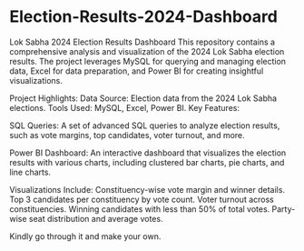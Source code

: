 # Election-Results-2024-Dashboard
Lok Sabha 2024 Election Results Dashboard
This repository contains a comprehensive analysis and visualization of the 2024 Lok Sabha election results. The project leverages MySQL for querying and managing election data, Excel for data preparation, and Power BI for creating insightful visualizations.

Project Highlights:
Data Source: Election data from the 2024 Lok Sabha elections.
Tools Used: MySQL, Excel, Power BI.
Key Features:

SQL Queries: A set of advanced SQL queries to analyze election results, such as vote margins, top candidates, voter turnout, and more.

Power BI Dashboard: An interactive dashboard that visualizes the election results with various charts, including clustered bar charts, pie charts, and line charts.

Visualizations Include:
Constituency-wise vote margin and winner details.
Top 3 candidates per constituency by vote count.
Voter turnout across constituencies.
Winning candidates with less than 50% of total votes.
Party-wise seat distribution and average votes.

Kindly go through it and make your own.

